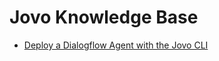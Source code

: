 # Jovo Knowledge Base

* [Deploy a Dialogflow Agent with the Jovo CLI](./deploy-dialogflow-agent './deploy-dialogflow-agent')


<!--[metadata]: {"title": "Jovo Knowledge Base", 
                "description": "Practical examples for voice app development with Jovo",
                "activeSections": ["kb"],
                "expandedSections": "kb",
                "inSections": "kb",
                "breadCrumbs": {"Docs": "docs",
				"Knowledge Base": "docs/kb"
                                },
		"commentsID": "framework/docs/kb",
		"route": "docs/kb"
                }-->
